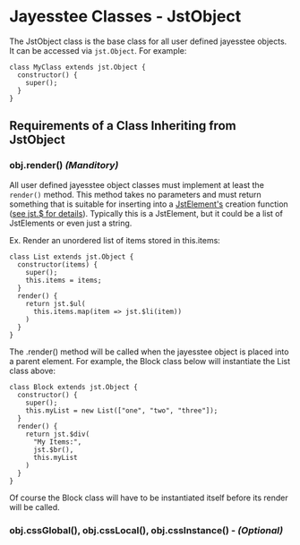 # Jayesstee Classes - JstObject

The JstObject class is the base class for all user defined jayesstee objects. It
can be accessed via `jst.Object`. For example:

    class MyClass extends jst.Object {
      constructor() {
        super();
      }
    }


## Requirements of a Class Inheriting from JstObject


### obj.render() _(Manditory)_

All user defined jayesstee object classes must implement at least the `render()`
method. This method takes no parameters and must return something that is suitable
for inserting into a [JstElement's](jst-element.md) creation function ([see jst.$<element> for details](jst-element.md#creation)).
Typically this is a JstElement, but it could be a list of JstElements or even just a string.

Ex. Render an unordered list of items stored in this.items:

    class List extends jst.Object {
      constructor(items) {
        super();
        this.items = items;
      }
      render() {
        return jst.$ul(
          this.items.map(item => jst.$li(item))
        )
      }
    }


The .render() method will be called when the jayesstee object is placed into a parent 
element. For example, the Block class below will instantiate the List class above:

    class Block extends jst.Object {
      constructor() {
        super();
        this.myList = new List(["one", "two", "three"]);
      }
      render() {
        return jst.$div(
          "My Items:",
          jst.$br(),
          this.myList
        )
      }
    }

Of course the Block class will have to be instantiated itself before its render will be called.


### obj.cssGlobal(), obj.cssLocal(), obj.cssInstance() - _(Optional)_


